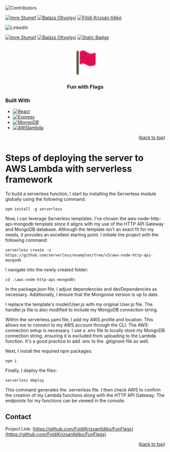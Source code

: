 <a name="readme-top"></a>

<!-- PROJECT SHIELDS -->

![Contributors](https://img.shields.io/badge/-_Contributors-red.svg?logo=github&style=for-the-badge)

[![Imre Stumpf](https://img.shields.io/badge/Imre%20Stumpf-blue.svg?logo=github)][contributor1-url]
[![Balázs Oltvolgyi](https://img.shields.io/badge/Bal%C3%A1zs%20Olv%C3%B6lgyi-blue.svg?logo=github)][contributor2-url]
[![Földi Krizsán Ildikó](https://img.shields.io/badge/F%C3%B6ldi%20Krizs%C3%A1n%20Ildik%C3%B3-blue.svg?logo=github)][contributor3-url]

![LinkedIn][linkedin-shield]

[![Imre Stumpf](https://img.shields.io/badge/-_Imre%20Stumpf-grey.svg?logo=linkedin&colorB=555)][linkedin1-url]
[![Balázs Oltvolgyi](https://img.shields.io/badge/-_Bal%C3%A1zs%20Olv%C3%B6lgyi-grey.svg?logo=linkedin&colorB=555)][linkedin2-url]
[![Static Badge](https://img.shields.io/badge/-_%20F%C3%B6ldi%20Krizs%C3%A1n%20Ildik%C3%B3-grey.svg?logo=linkedin&colorB=555)][linkedin3-url]

<!-- PROJECT LOGO -->
<br />
<div align="center">
  <a href="https://github.com/FoldiKrizsanIldiko/FunFlags">
    <img src="../client/public/favicon.png" alt="Logo" width="80" height="80">
  </a>
</div>

<h3 align="center">Fun with Flags</h3>


### Built With

- [![React][React.js]][React-url]  
- [![Express][Express.io]][Express-url]  
- [![MongoDB][MongoDB.io]][MongoDb-url]  
- [![AWSlambda][AWSLambda.io]][AWSLambda-url]  

<p align="right">(<a href="#readme-top">back to top</a>)</p>



# Steps of deploying the server to AWS Lambda with serverless framework

<p style="text-align:left;">

To build a serverless function, I start by installing the Serverless module globally using the following command:
```
npm install -g serverless
```

Now, I can leverage Serverless templates. I've chosen the aws-node-http-api-mongodb template since it aligns with my use of the HTTP API Gateway and MongoDB database. Although the template isn't an exact fit for my needs, it provides an excellent starting point. I initiate the project with the following command: 
```
serverless create -u https://github.com/serverless/examples/tree/v3/aws-node-http-api-mongodb
```
I navigate into the newly created folder:
 ```
cd .\aws-node-http-api-mongodb\
 ```
In the package.json file, I adjust dependencies and devDependencies as necessary. Additionally, I ensure that the Mongoose version is up to date.

I replace the template's model/User.js with my original User.js file. The handler.js file is also modified to include my MongoDB connection string.

Within the serverless.yaml file, I add my AWS profile and location. This allows me to connect to my AWS account through the CLI. The AWS connection setup is necessary. I use a .env file to locally store my MongoDB connection string, ensuring it is excluded from uploading to the Lambda function. It's a good practice to add .env to the .gitignore file as well.

Next, I install the required npm packages:

```
npm i
```
Finally, I deploy the files:
```
serverless deploy 
```
This command generates the .serverless file. I then check AWS to confirm the creation of my Lambda functions along with the HTTP API Gateway. The endpoints for my functions can be viewed in the console.


<!-- CONTACT -->

## Contact

<!-- Földi Krizsán Ildikó  - fkildiko@yahoo.com -->

Project Link: [https://github.com/FoldiKrizsanIldiko/FunFlags](https://github.com/FoldiKrizsanIldiko/FunFlags)

<p align="right">(<a href="#readme-top">back to top</a>)</p>

<!-- MARKDOWN LINKS & IMAGES -->
<!-- https://www.markdownguide.org/basic-syntax/#reference-style-links -->

[contributor1-url]: https://github.com/Surmi64
[contributor2-url]: https://github.com/balazs-oltvolgyi
[contributor3-url]: https://github.com/FoldiKrizsanIldiko
[forks-shield]: https://img.shields.io/github/forks/github_username/repo_name.svg?style=for-the-badge
[forks-url]: https://github.com/FoldiKrizsanIldiko/FunFlags/network/members
[stars-shield]: https://img.shields.io/github/stars/github_username/repo_name.svg?style=for-the-badge
[stars-url]: https://github.com/FoldiKrizsanIldiko/FunFlags/stargazers
[issues-shield]: https://img.shields.io/github/issues/github_username/repo_name.svg?style=for-the-badge
[issues-url]: https://github.com/FoldiKrizsanIldiko/FunFlags/issues
[license-shield]: https://img.shields.io/github/license/github_username/repo_name.svg?style=for-the-badge
[license-url]: https://github.com/FoldiKrizsanIldiko/FunFlags/blob/master/LICENSE.txt
[linkedin-shield]: https://img.shields.io/badge/-LinkedIn-black.svg?style=for-the-badge&logo=linkedin&colorB=555
[linkedin1-url]: https://www.linkedin.com/in/istumpf/
[linkedin2-url]: https://www.linkedin.com/in/balazs-o/
[linkedin3-url]: https://www.linkedin.com/in/ildiko-foldi-krizsan/
[product-screenshot]: client/public/scrsh1.png
[React.js]: https://img.shields.io/badge/React-20232A?style=for-the-badge&logo=react&logoColor=61DAFB
[React-url]: https://reactjs.org/
[Express.io]: https://img.shields.io/badge/Express-20232A?style=for-the-badge&logo=Express&logoColor=47A248
[Express-url]: https://expressjs.com/
[MongoDB.io]: https://img.shields.io/badge/MongoDB-20232A?style=for-the-badge&logo=MongoDB&logoColor=47A248
[MongoDb-url]: https://www.mongodb.com/atlas/database
[AWSLambda.io]: https://img.shields.io/badge/Lambda-20232A?style=for-the-badge&logo=AWSLambda&logoColor=FF9900
[AWSLambda-url]: https://aws.amazon.com/pm/lambda/?gclid=CjwKCAiA1-6sBhAoEiwArqlGPuZDskT0wZIcIb3EISWuN_425YQqAIuiPF_OFZg6mHAQzxswLGZ66hoCEx4QAvD_BwE&trk=5e541ab3-2fcc-4151-9e08-fdea53dc7fb8&sc_channel=ps&ef_id=CjwKCAiA1-6sBhAoEiwArqlGPuZDskT0wZIcIb3EISWuN_425YQqAIuiPF_OFZg6mHAQzxswLGZ66hoCEx4QAvD_BwE:G:s&s_kwcid=AL!4422!3!651541907473!e!!g!!aws%20lambda!19836375769!150670855801
